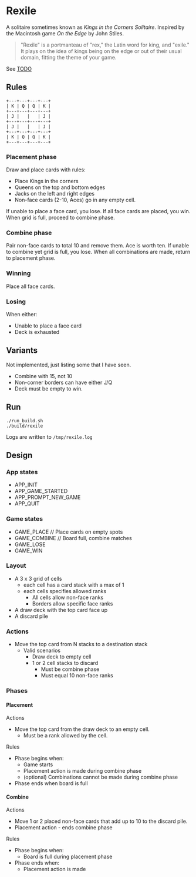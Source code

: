 # Rexile

A solitaire sometimes known as *Kings in the Corners Solitaire*. Inspired by the Macintosh game *On the Edge* by John Stiles.

> "Rexile" is a portmanteau of "rex," the Latin word for king, and "exile." It plays on the idea of kings being on the edge or out of their usual domain, fitting the theme of your game.

See [TODO](TODO.md)

## Rules

```text
+---+---+---+---+
| K | Q | Q | K |
+---+---+---+---+
| J |   |   | J |
+---+---+---+---+
| J |   |   | J |
+---+---+---+---+
| K | Q | Q | K |
+---+---+---+---+
```

### Placement phase

Draw and place cards with rules:

* Place Kings in the corners
* Queens on the top and bottom edges
* Jacks on the left and right edges
* Non-face cards (2-10, Aces) go in any empty cell.

If unable to place a face card, you lose.
If all face cards are placed, you win.
When grid is full, proceed to combine phase.

### Combine phase

Pair non-face cards to total 10 and remove them. Ace is worth ten.
If unable to combine yet grid is full, you lose.
When all combinations are made, return to placement phase.

### Winning

Place all face cards.

### Losing

When either:

* Unable to place a face card
* Deck is exhausted

## Variants

Not implemented, just listing some that I have seen.

* Combine with 15, not 10
* Non-corner borders can have either J/Q
* Deck must be empty to win.

## Run

```
./run_build.sh
./build/rexile
```

Logs are written to `/tmp/rexile.log`

## Design

### App states

* APP_INIT
* APP_GAME_STARTED
* APP_PROMPT_NEW_GAME
* APP_QUIT

### Game states

* GAME_PLACE             // Place cards on empty spots
* GAME_COMBINE           // Board full, combine matches
* GAME_LOSE
* GAME_WIN

### Layout

* A 3 x 3 grid of cells
  * each cell has a card stack with a max of 1
  * each cells specifies allowed ranks
    * All cells allow non-face ranks
    * Borders allow specific face ranks
* A draw deck with the top card face up
* A discard pile

### Actions

* Move the top card from N stacks to a destination stack
  * Valid scenarios
    * Draw deck to empty cell
    * 1 or 2 cell stacks to discard
      * Must be combine phase
      * Must equal 10 non-face ranks

### Phases

#### Placement

Actions

* Move the top card from the draw deck to an empty cell.
  * Must be a rank allowed by the cell.

Rules

* Phase begins when:
  * Game starts
  * Placement action is made during combine phase
  * (optional) Combinations cannot be made during combine phase
* Phase ends when board is full

#### Combine

Actions

* Move 1 or 2 placed non-face cards that add up to 10 to the discard pile.
* Placement action - ends combine phase

Rules

* Phase begins when:
  * Board is full during placement phase
* Phase ends when:
  * Placement action is made
